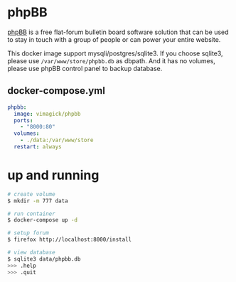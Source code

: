 phpBB
=====

[phpBB][1] is a free flat-forum bulletin board software solution
that can be used to stay in touch with a group of people
or can power your entire website.

This docker image support mysqli/postgres/sqlite3.
If you choose sqlite3, please use `/var/www/store/phpbb.db` as dbpath.
And it has no volumes, please use phpBB control panel to backup database.

## docker-compose.yml

```yaml
phpbb:
  image: vimagick/phpbb
  ports:
    - "8000:80"
  volumes:
    - ./data:/var/www/store
  restart: always
```

# up and running

```bash
# create volume
$ mkdir -m 777 data

# run container
$ docker-compose up -d

# setup forum
$ firefox http://localhost:8000/install

# view database
$ sqlite3 data/phpbb.db
>>> .help
>>> .quit
```

[1]: https://www.phpbb.com/
